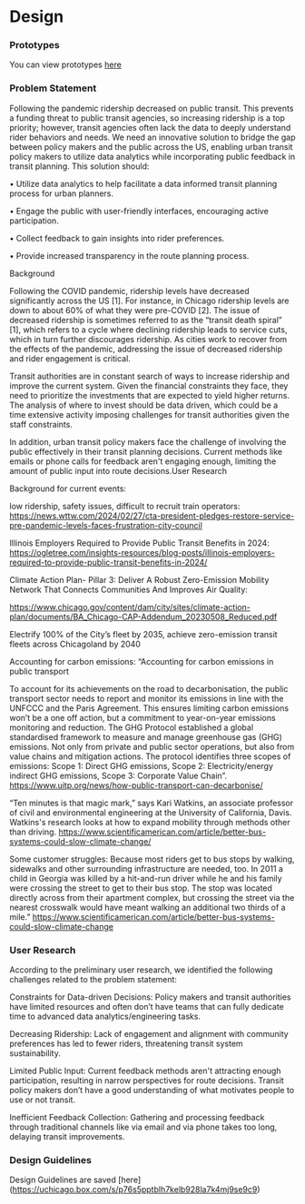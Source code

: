 # Design

### Prototypes 
You can view prototypes [here](https://www.figma.com/proto/bXKQi5P1RpGKSb1Ao6w0V5/Community-Transit-Tool?node-id=90-70&t=mejb94ZIzXd2Ov3v-1&scaling=scale-down&page-id=0%3A1&starting-point-node-id=90%3A70)

### Problem Statement 

Following the pandemic ridership decreased on public transit. This prevents a funding threat to public transit agencies, so increasing ridership is a top priority; however, transit agencies often lack the data to deeply understand rider behaviors and needs. We need an innovative solution to bridge the gap between policy makers and the public across the US, enabling urban transit policy makers to utilize data analytics while incorporating public feedback in transit planning. This solution should:

•	Utilize data analytics to help facilitate a data informed transit planning process for urban planners.

•	Engage the public with user-friendly interfaces, encouraging active participation.

•	Collect feedback to gain insights into rider preferences.

•	Provide increased transparency in the route planning process.

Background 

Following the COVID pandemic, ridership levels have decreased significantly across the US [1]. For instance, in Chicago ridership levels are down to about 60% of what they were pre-COVID [2].  The issue of decreased ridership is sometimes referred to as the “transit death spiral” [1], which refers to a cycle where declining ridership leads to service cuts, which in turn further discourages ridership. As cities work to recover from the effects of the pandemic, addressing the issue of decreased ridership and rider engagement is critical.

Transit authorities are in constant search of ways to increase ridership and improve the current system. Given the financial constraints they face, they need to prioritize the investments that are expected to yield higher returns. The analysis of where to invest should be data driven, which could be a time extensive activity imposing challenges for transit authorities given the staff constraints.

In addition, urban transit policy makers face the challenge of involving the public effectively in their transit planning decisions. Current methods like emails or phone calls for feedback aren't engaging enough, limiting the amount of public input into route decisions.User Research 

Background for current events:

low ridership, safety issues, difficult to recruit train operators: https://news.wttw.com/2024/02/27/cta-president-pledges-restore-service-pre-pandemic-levels-faces-frustration-city-council

Illinois Employers Required to Provide Public Transit Benefits in 2024: https://ogletree.com/insights-resources/blog-posts/illinois-employers-required-to-provide-public-transit-benefits-in-2024/

Climate Action Plan- Pillar 3: Deliver A Robust Zero-Emission Mobility Network That Connects Communities And Improves Air Quality: 

https://www.chicago.gov/content/dam/city/sites/climate-action-plan/documents/BA_Chicago-CAP-Addendum_20230508_Reduced.pdf

Electrify 100% of the City’s fleet by 2035, achieve zero-emission transit fleets across Chicagoland by 2040

Accounting for carbon emissions: “Accounting for carbon emissions in public transport

To account for its achievements on the road to decarbonisation, the public transport sector needs to report and monitor its emissions in line with the UNFCCC and the Paris Agreement. This ensures limiting carbon emissions won’t be a one off action, but a commitment to year-on-year emissions monitoring and reduction. The GHG Protocol established a global standardised framework to measure and manage greenhouse gas (GHG) emissions. Not only from private and public sector operations, but also from value chains and mitigation actions. The protocol identifies three scopes of emissions: Scope 1: Direct GHG emissions, Scope 2: Electricity/energy indirect GHG emissions, Scope 3: Corporate Value Chain”.  https://www.uitp.org/news/how-public-transport-can-decarbonise/

“Ten minutes is that magic mark,” says Kari Watkins, an associate professor of civil and environmental engineering at the University of California, Davis. Watkins's research looks at how to expand mobility through methods other than driving. https://www.scientificamerican.com/article/better-bus-systems-could-slow-climate-change/

Some customer struggles: Because most riders get to bus stops by walking, sidewalks and other surrounding infrastructure are needed, too. In 2011 a child in Georgia was killed by a hit-and-run driver while he and his family were crossing the street to get to their bus stop. The stop was located directly across from their apartment complex, but crossing the street via the nearest crosswalk would have meant walking an additional two thirds of a mile.” https://www.scientificamerican.com/article/better-bus-systems-could-slow-climate-change

### User Research 

According to the preliminary user research, we identified the following challenges related to the problem statement:

Constraints for Data-driven Decisions: Policy makers and transit authorities have limited resources and often don’t have teams that can fully dedicate time to advanced data analytics/engineering tasks.

Decreasing Ridership: Lack of engagement and alignment with community preferences has led to fewer riders, threatening transit system sustainability.

Limited Public Input: Current feedback methods aren't attracting enough participation, resulting in narrow perspectives for route decisions. Transit policy makers don’t have a good understanding of what motivates people to use or not transit. 

Inefficient Feedback Collection: Gathering and processing feedback through traditional channels like via email and via phone takes too long, delaying transit improvements.

### Design Guidelines
Design Guidelines are saved [here] (https://uchicago.box.com/s/p76s5pptblh7kelb928la7k4mj9se9c9)
